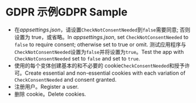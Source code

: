 # <a name="gdpr-sample"></a><span data-ttu-id="ce7ab-101">GDPR 示例</span><span class="sxs-lookup"><span data-stu-id="ce7ab-101">GDPR Sample</span></span>

* <span data-ttu-id="ce7ab-102">在*appsettings.json*，请设置`CheckNotConsentNeeded`到`false`需要同意; 否则设置为 true，或省略。</span><span class="sxs-lookup"><span data-stu-id="ce7ab-102">In *appsettings.json*, set `CheckNotConsentNeeded` to `false` to require consent; otherwise set to true or omit.</span></span> <span data-ttu-id="ce7ab-103">测试应用程序与`CheckNotConsentNeeded`设置为`false`并将设置为`true`。</span><span class="sxs-lookup"><span data-stu-id="ce7ab-103">Test the app with `CheckNotConsentNeeded` set to `false` and set to `true`.</span></span>
* <span data-ttu-id="ce7ab-104">使用的每个变体创建基本的和不必要的 cookie`CheckConsentNeeded`和授予许可。</span><span class="sxs-lookup"><span data-stu-id="ce7ab-104">Create essential and non-essential cookies with each variation of `CheckConsentNeeded` and consent granted.</span></span>
* <span data-ttu-id="ce7ab-105">注册用户。</span><span class="sxs-lookup"><span data-stu-id="ce7ab-105">Register a user.</span></span>
* <span data-ttu-id="ce7ab-106">删除 cookie。</span><span class="sxs-lookup"><span data-stu-id="ce7ab-106">Delete cookies.</span></span>
